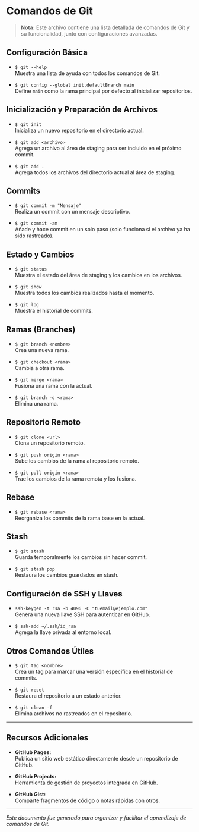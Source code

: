 
# Comandos de Git

> **Nota:** Este archivo contiene una lista detallada de comandos de Git y su funcionalidad, junto con configuraciones avanzadas.

## Configuración Básica

- `$ git --help`  
  Muestra una lista de ayuda con todos los comandos de Git.

- `$ git config --global init.defaultBranch main`  
  Define `main` como la rama principal por defecto al inicializar repositorios.

## Inicialización y Preparación de Archivos

- `$ git init`  
  Inicializa un nuevo repositorio en el directorio actual.

- `$ git add <archivo>`  
  Agrega un archivo al área de staging para ser incluido en el próximo commit.

- `$ git add .`  
  Agrega todos los archivos del directorio actual al área de staging.

## Commits

- `$ git commit -m "Mensaje"`  
  Realiza un commit con un mensaje descriptivo.

- `$ git commit -am`  
  Añade y hace commit en un solo paso (solo funciona si el archivo ya ha sido rastreado).

## Estado y Cambios

- `$ git status`  
  Muestra el estado del área de staging y los cambios en los archivos.

- `$ git show`  
  Muestra todos los cambios realizados hasta el momento.

- `$ git log`  
  Muestra el historial de commits.

## Ramas (Branches)

- `$ git branch <nombre>`  
  Crea una nueva rama.

- `$ git checkout <rama>`  
  Cambia a otra rama.

- `$ git merge <rama>`  
  Fusiona una rama con la actual.

- `$ git branch -d <rama>`  
  Elimina una rama.

## Repositorio Remoto

- `$ git clone <url>`  
  Clona un repositorio remoto.

- `$ git push origin <rama>`  
  Sube los cambios de la rama al repositorio remoto.

- `$ git pull origin <rama>`  
  Trae los cambios de la rama remota y los fusiona.

## Rebase

- `$ git rebase <rama>`  
  Reorganiza los commits de la rama base en la actual.

## Stash

- `$ git stash`  
  Guarda temporalmente los cambios sin hacer commit.

- `$ git stash pop`  
  Restaura los cambios guardados en stash.

## Configuración de SSH y Llaves

- `ssh-keygen -t rsa -b 4096 -C "tuemail@ejemplo.com"`  
  Genera una nueva llave SSH para autenticar en GitHub.

- `$ ssh-add ~/.ssh/id_rsa`  
  Agrega la llave privada al entorno local.

## Otros Comandos Útiles

- `$ git tag <nombre>`  
  Crea un tag para marcar una versión específica en el historial de commits.

- `$ git reset`  
  Restaura el repositorio a un estado anterior.

- `$ git clean -f`  
  Elimina archivos no rastreados en el repositorio.

---

## Recursos Adicionales

- **GitHub Pages:**  
  Publica un sitio web estático directamente desde un repositorio de GitHub.

- **GitHub Projects:**  
  Herramienta de gestión de proyectos integrada en GitHub.

- **GitHub Gist:**  
  Comparte fragmentos de código o notas rápidas con otros.

---

_Este documento fue generado para organizar y facilitar el aprendizaje de comandos de Git._

